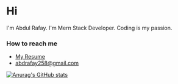 <h1>Hi</h1>
<p>I'm Abdul Rafay. I'm  Mern Stack Developer. Coding is my passion.</p>

<h3>How to reach me</h3>
<ul>
    <li>
        <a href="https://drive.google.com/file/d/1ZWryzdcbjgvNguLyCuibAWSWJ5np-_1m/view?usp=drive_link">My Resume</a>
    </li>
    <li>
        <a href="mailto:abdrafay258@gmail.com">abdrafay258@gmail.com</a>
    </li>
</ul>

[![Anurag's GitHub stats](https://github-readme-stats.vercel.app/api?username=abdrafay)](https://github.com/anuraghazra/github-readme-stats)
